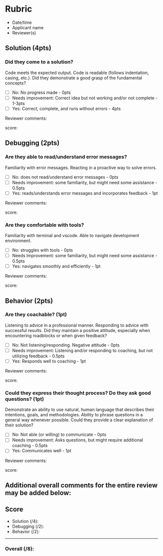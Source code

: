 # Rubric

* Date/time
* Applicant name
* Reviewer(s)

## Solution (4pts)

### Did they come to a solution?
Code meets the expected output.
Code is readable (follows indentation, casing, etc.).
Did they demonstrate a good grasp of the fundamental concepts?

- [ ] No: No progress made - 0pts
- [ ] Needs improvement: Correct idea but not working and/or not complete - 1-3pts
- [ ] Yes: Correct, complete, and runs without errors - 4pts

Reviewer comments:


score: 

## Debugging (2pts)

### Are they able to read/understand error messages?
Familiarity with error messages.
Reacting in a proactive way to solve errors.

- [ ] No: does not read/understand error messages - 0pts
- [ ] Needs improvement: some familiarity, but might need some assistance - 0.5pts
- [ ] Yes: reads/understands error messages and incorporates feedback - 1pt

Reviewer comments:


score: 

### Are they comfortable with tools?
Familiarity with terminal and vscode.
Able to navigate development environment.


- [ ] No: struggles with tools - 0pts
- [ ] Needs Improvement: some familiarity, but might need some assistance - 0.5pts
- [ ] Yes: navigates smoothly and efficiently - 1pt

Reviewer comments:


score: 

## Behavior (2pts)

### Are they coachable? (1pt)
Listening to advice in a professional manner.
Responding to advice with successful results.
Did they maintain a positive attitude, especially when encountering roadblocks or when given feedback?

- [ ] No: Not listening/responding. Negative attitude - 0pts
- [ ] Needs improvement: Listening and/or responding to coaching, but not utilizing feedback - 0.5pts
- [ ] Yes: Responds well to coaching - 1pt

Reviewer comments:


score: 

### Could they express their thought process? Do they ask good questions? (1pt)
Demonstrate an ability to use natural, human language that describes their intentions, goals, and methodologies.
Ability to phrase questions in a general way whenever possible.
Could they provide a clear explanation of their solution?

- [ ] No: Not able (or willing) to communicate - 0pts
- [ ] Needs improvement: Asks questions, but might require additional coaching - 0.5pts
- [ ] Yes: Communicates well - 1pt

Reviewer comments:


score: 

## Additional overall comments for the entire review may be added below:



## Score
- Solution (/4):
- Debugging (/2):
- Behavior (/2):
---
### Overall (/8):
